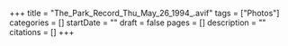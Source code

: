 +++
title = "The_Park_Record_Thu_May_26_1994_.avif"
tags = ["Photos"]
categories = []
startDate = ""
draft = false
pages = []
description = ""
citations = []
+++

